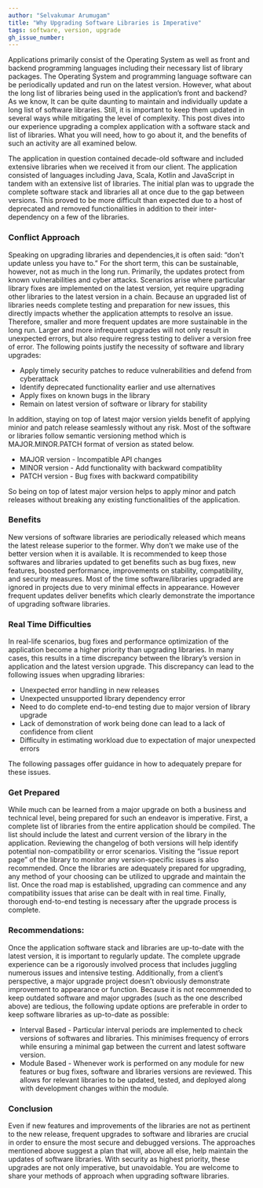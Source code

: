 ```yaml
---
author: "Selvakumar Arumugam"
title: "Why Upgrading Software Libraries is Imperative"
tags: software, version, upgrade
gh_issue_number: 
---
```


Applications primarily consist of the Operating System as well as front and backend programming languages including their necessary list of library packages. The Operating System and programming language software can be periodically updated and run on the latest version. However, what about the long list of libraries being used in the application’s front and backend? As we know, It can be quite daunting to maintain and individually update a long list of software libraries. Still, it is important to keep them updated in several ways while mitigating the level of complexity. This post dives into our experience upgrading a complex application with a software stack and list of libraries. What you will need, how to go about it, and the benefits of such an activity are all examined below.

The application in question contained decade-old software and included extensive libraries when we received it from our client. The application consisted of languages including Java, Scala, Kotlin and JavaScript in tandem with an extensive list of libraries. The initial plan was to upgrade the complete software stack and libraries all at once due to the gap between versions. This proved to be more difficult than expected due to a host of deprecated and removed functionalities in addition to their inter-dependency on a few of the libraries.

### Conflict Approach
Speaking on upgrading libraries and dependencies,it is often said: “don't update unless you have to.” For the short term, this can be sustainable, however, not as much in the long run. Primarily, the updates protect from known vulnerabilities and cyber attacks. Scenarios arise where particular library fixes are implemented on the latest version, yet require upgrading other libraries to the latest version in a chain. Because an upgraded list of libraries needs complete testing and preparation for new issues, this directly impacts whether the application attempts to resolve an issue. Therefore, smaller and more frequent updates are more sustainable in the long run. Larger and more infrequent upgrades will not only result in unexpected errors, but also require regress testing to deliver a version free of error. The following points justify the necessity of software and library upgrades:

* Apply timely security patches to reduce vulnerabilities and defend from cyberattack
* Identify deprecated functionality earlier and use alternatives
* Apply fixes on known bugs in the library
* Remain on latest version of software or library for stability

In addition, staying on top of latest major version yields benefit of applying minior and patch release seamlessly without any risk. Most of the software or libraries follow semantic versioning method which is MAJOR.MINOR.PATCH format of version as stated below.

* MAJOR version - Incompatible API changes
* MINOR version - Add functionality with backward compatiblity
* PATCH version - Bug fixes with backward compatibility

So being on top of latest major version helps to apply minor and patch releases without breaking any existing functionalities of the application.

### Benefits
New versions of software libraries are periodically released which means the latest release superior to the former. Why don’t we make use of the better version when it is available. It is recommended to keep those softwares and libraries updated to get benefits such as bug fixes, new features, boosted performance, improvements on stability, compatibility, and security measures. Most of the time software/libraries upgraded are ignored in projects due to very minimal effects in appearance. However frequent updates deliver benefits which clearly demonstrate the importance of upgrading software libraries.

### Real Time Difficulties
In real-life scenarios, bug fixes and performance optimization of the application become a higher priority than upgrading libraries. In many cases, this results in a time discrepancy between the library’s version in application and the latest version upgrade. This discrepancy can lead to the following issues when upgrading libraries:

* Unexpected error handling in new releases
* Unexpected unsupported library dependency error
* Need to do complete end-to-end testing due to major version of library upgrade
* Lack of demonstration of work being done can lead to a lack of confidence from client
* Difficulty in estimating workload due to expectation of major unexpected errors

The following passages offer guidance in how to adequately prepare for these issues.  

### Get Prepared
While much can be learned from a major upgrade on both a business and technical level, being prepared for such an endeavor is imperative. First, a complete list of libraries from the entire application should be compiled. The list should include the latest and current version of the library in the application. Reviewing the changelog of both versions will help identify potential non-compatibility or error scenarios. Visiting the “issue report page” of the library to monitor any version-specific issues is also recommended. Once the libraries are adequately prepared for upgrading, any method of your choosing can be utilized to upgrade and maintain the list. Once the road map is established, upgrading can commence and any compatibility issues that arise can be dealt with in real time. Finally, thorough end-to-end testing is necessary after the upgrade process is complete.

### Recommendations:
Once the application software stack and libraries are up-to-date with the latest version, it is important to regularly update. The complete upgrade experience can be a rigorously involved process that includes juggling numerous issues and intensive testing. Additionally, from a client’s perspective, a major upgrade project doesn’t obviously demonstrate improvement to appearance or function. Because it is not recommended to keep outdated software and major upgrades (such as the one described above) are tedious, the following update options are preferable in order to keep software libraries as up-to-date as possible:

* Interval Based - Particular interval periods are implemented to check versions of softwares and libraries. This minimises frequency of errors while ensuring a minimal gap between the current and latest software version. 
* Module Based - Whenever work is performed on any module for new features or bug fixes, software and libraries versions are reviewed. This allows for relevant libraries to be updated, tested, and deployed along with development changes within the module.

### Conclusion
Even if new features and improvements of the libraries are not as pertinent to the new release, frequent upgrades to software and libraries are crucial in order to ensure the most secure and debugged versions. The approaches mentioned above suggest a plan that will, above all else, help maintain the updates of software libraries. With security as highest priority, these upgrades are not only imperative, but unavoidable. You are welcome to share your methods of approach when upgrading software libraries.

